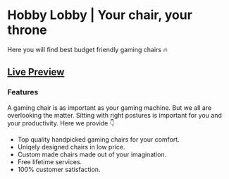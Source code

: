 # Hobby Lobby | Your chair, your throne

Here you will find best budget friendly gaming chairs 🔥

## [Live Preview](https://hobby-lobby-moeen.web.app/)

### Features

A gaming chair is as important as your gaming machine. But we all are overlooking the matter. Sitting with right postures is important for you and your productivity.
Here we provide 👇

- Top quality handpicked gaming chairs for your comfort.
- Uniqely designed chairs in low price.
- Custom made chairs made out of your imagination.
- Free lifetime services.
- 100% customer satisfaction.

<!-- ### Don't waste time for finding a good chair, just give us a try 🚀 -->
